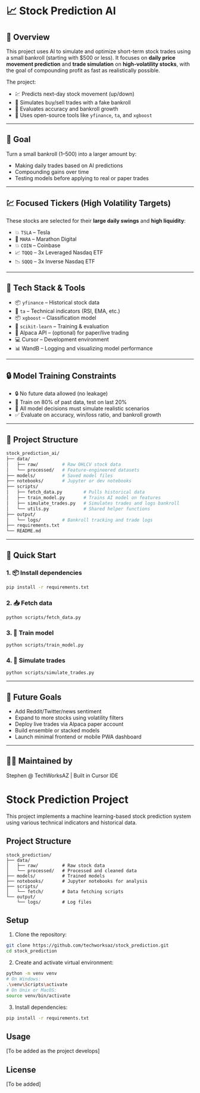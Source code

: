# 📈 Stock Prediction AI

## 🧠 Overview
This project uses AI to simulate and optimize short-term stock trades using a small bankroll (starting with $500 or less). It focuses on **daily price movement prediction** and **trade simulation** on **high-volatility stocks**, with the goal of compounding profit as fast as realistically possible.

The project:
- 💹 Predicts next-day stock movement (up/down)
- 🔄 Simulates buy/sell trades with a fake bankroll
- 🧪 Evaluates accuracy and bankroll growth
- 🧰 Uses open-source tools like `yfinance`, `ta`, and `xgboost`

---

## 🎯 Goal
Turn a small bankroll ($1–$500) into a larger amount by:
- Making daily trades based on AI predictions
- Compounding gains over time
- Testing models before applying to real or paper trades

---

## 💹 Focused Tickers (High Volatility Targets)
These stocks are selected for their **large daily swings** and **high liquidity**:
- 💥 `TSLA` – Tesla
- 🔁 `MARA` – Marathon Digital
- 💥 `COIN` – Coinbase
- 📈 `TQQQ` – 3x Leveraged Nasdaq ETF
- 📉 `SQQQ` – 3x Inverse Nasdaq ETF

---

## 🧰 Tech Stack & Tools
- 📦 `yfinance` – Historical stock data
- 🧪 `ta` – Technical indicators (RSI, EMA, etc.)
- 📦 `xgboost` – Classification model
- 🧰 `scikit-learn` – Training & evaluation
- 🔌 Alpaca API – (optional) for paper/live trading
- 💻 Cursor – Development environment
- 📊 WandB – Logging and visualizing model performance

---

## 🔒 Model Training Constraints
- 🔒 No future data allowed (no leakage)
- 🧪 Train on 80% of past data, test on last 20%
- 📏 All model decisions must simulate realistic scenarios
- ✅ Evaluate on accuracy, win/loss ratio, and bankroll growth

---

## 📂 Project Structure

```bash
stock_prediction_ai/
├── data/
│   ├── raw/         # Raw OHLCV stock data
│   └── processed/   # Feature-engineered datasets
├── models/          # Saved model files
├── notebooks/       # Jupyter or dev notebooks
├── scripts/
│   ├── fetch_data.py        # Pulls historical data
│   ├── train_model.py       # Trains AI model on features
│   ├── simulate_trades.py   # Simulates trades and logs bankroll
│   └── utils.py             # Shared helper functions
├── output/
│   └── logs/        # Bankroll tracking and trade logs
├── requirements.txt
└── README.md
```

---

## 🚀 Quick Start

### 1. 📦 Install dependencies
```bash
pip install -r requirements.txt
```

### 2. 📥 Fetch data
```bash
python scripts/fetch_data.py
```

### 3. 🧠 Train model
```bash
python scripts/train_model.py
```

### 4. 💸 Simulate trades
```bash
python scripts/simulate_trades.py
```

---

## 🧠 Future Goals
- Add Reddit/Twitter/news sentiment
- Expand to more stocks using volatility filters
- Deploy live trades via Alpaca paper account
- Build ensemble or stacked models
- Launch minimal frontend or mobile PWA dashboard

---

## 🧑‍💻 Maintained by
Stephen @ TechWorksAZ | Built in Cursor IDE

# Stock Prediction Project

This project implements a machine learning-based stock prediction system using various technical indicators and historical data.

## Project Structure

```
stock_prediction/
├── data/
│   ├── raw/         # Raw stock data
│   └── processed/   # Processed and cleaned data
├── models/          # Trained models
├── notebooks/       # Jupyter notebooks for analysis
├── scripts/
│   └── fetch/       # Data fetching scripts
└── output/
    └── logs/        # Log files
```

## Setup

1. Clone the repository:
```bash
git clone https://github.com/techworksaz/stock_prediction.git
cd stock_prediction
```

2. Create and activate virtual environment:
```bash
python -m venv venv
# On Windows:
.\venv\Scripts\activate
# On Unix or MacOS:
source venv/bin/activate
```

3. Install dependencies:
```bash
pip install -r requirements.txt
```

## Usage

[To be added as the project develops]

## License

[To be added]
